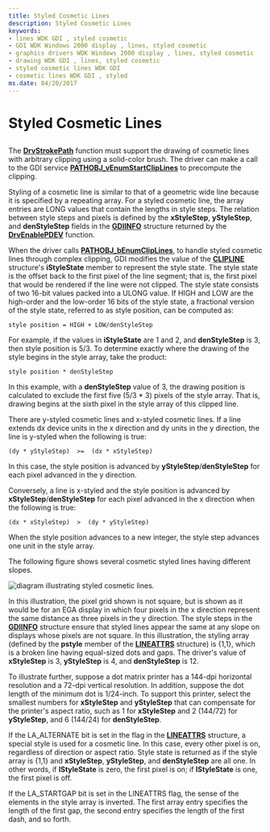 ```yaml
---
title: Styled Cosmetic Lines
description: Styled Cosmetic Lines
keywords:
- lines WDK GDI , styled cosmetic
- GDI WDK Windows 2000 display , lines, styled cosmetic
- graphics drivers WDK Windows 2000 display , lines, styled cosmetic
- drawing WDK GDI , lines, styled cosmetic
- styled cosmetic lines WDK GDI
- cosmetic lines WDK GDI , styled
ms.date: 04/20/2017
---
```


# Styled Cosmetic Lines


## <span id="ddk_styled_cosmetic_lines_gg"></span><span id="DDK_STYLED_COSMETIC_LINES_GG"></span>


The [**DrvStrokePath**](/windows/win32/api/winddi/nf-winddi-drvstrokepath) function must support the drawing of cosmetic lines with arbitrary clipping using a solid-color brush. The driver can make a call to the GDI service [**PATHOBJ\_vEnumStartClipLines**](/windows/win32/api/winddi/nf-winddi-pathobj_venumstartcliplines) to precompute the clipping.

Styling of a cosmetic line is similar to that of a geometric wide line because it is specified by a repeating array. For a styled cosmetic line, the array entries are LONG values that contain the lengths in style steps. The relation between style steps and pixels is defined by the **xStyleStep**, **yStyleStep**, and **denStyleStep** fields in the [**GDIINFO**](/windows/win32/api/winddi/ns-winddi-gdiinfo) structure returned by the [**DrvEnablePDEV**](/windows/win32/api/winddi/nf-winddi-drvenablepdev) function.

When the driver calls [**PATHOBJ\_bEnumClipLines**](/windows/win32/api/winddi/nf-winddi-pathobj_benumcliplines), to handle styled cosmetic lines through complex clipping, GDI modifies the value of the [**CLIPLINE**](/windows/win32/api/winddi/ns-winddi-clipline) structure's **iStyleState** member to represent the style state. The style state is the offset back to the first pixel of the line segment; that is, the first pixel that would be rendered if the line were not clipped. The style state consists of two 16-bit values packed into a ULONG value. If HIGH and LOW are the high-order and the low-order 16 bits of the style state, a fractional version of the style state, referred to as style position, can be computed as:

`
    style position = HIGH + LOW/denStyleStep
`

For example, if the values in **iStyleState** are 1 and 2, and **denStyleStep** is 3, then style position is 5/3. To determine exactly where the drawing of the style begins in the style array, take the product:

`
    style position * denStyleStep
`

In this example, with a **denStyleStep** value of 3, the drawing position is calculated to exclude the first five (5/3 \* 3) pixels of the style array. That is, drawing begins at the sixth pixel in the style array of this clipped line.

There are y-styled cosmetic lines and x-styled cosmetic lines. If a line extends dx device units in the x direction and dy units in the y direction, the line is y-styled when the following is true:

`
    (dy * yStyleStep)  >=  (dx * xStyleStep)
`

In this case, the style position is advanced by **yStyleStep**/**denStyleStep** for each pixel advanced in the y direction.

Conversely, a line is x-styled and the style position is advanced by **xStyleStep**/**denStyleStep** for each pixel advanced in the x direction when the following is true:

`
    (dx * xStyleStep)  >  (dy * yStyleStep)
`

When the style position advances to a new integer, the style step advances one unit in the style array.

The following figure shows several cosmetic styled lines having different slopes.

![diagram illustrating styled cosmetic lines.](images/102-02.png)

In this illustration, the pixel grid shown is not square, but is shown as it would be for an EGA display in which four pixels in the x direction represent the same distance as three pixels in the y direction. The style steps in the [**GDIINFO**](/windows/win32/api/winddi/ns-winddi-gdiinfo) structure ensure that styled lines appear the same at any slope on displays whose pixels are not square. In this illustration, the styling array (defined by the **pstyle** member of the [**LINEATTRS**](/windows/win32/api/winddi/ns-winddi-lineattrs) structure) is {1,1}, which is a broken line having equal-sized dots and gaps. The driver's value of **xStyleStep** is 3, **yStyleStep** is 4, and **denStyleStep** is 12.

To illustrate further, suppose a dot matrix printer has a 144-dpi horizontal resolution and a 72-dpi vertical resolution. In addition, suppose the dot length of the minimum dot is 1/24-inch. To support this printer, select the smallest numbers for **xStyleStep** and **yStyleStep** that can compensate for the printer's aspect ratio, such as 1 for **xStyleStep** and 2 (144/72) for **yStyleStep**, and 6 (144/24) for **denStyleStep**.

If the LA\_ALTERNATE bit is set in the flag in the [**LINEATTRS**](/windows/win32/api/winddi/ns-winddi-lineattrs) structure, a special style is used for a cosmetic line. In this case, every other pixel is on, regardless of direction or aspect ratio. Style state is returned as if the style array is {1,1} and **xStyleStep**, **yStyleStep**, and **denStyleStep** are all one. In other words, if **lStyleState** is zero, the first pixel is on; if **lStyleState** is one, the first pixel is off.

If the LA\_STARTGAP bit is set in the LINEATTRS flag, the sense of the elements in the style array is inverted. The first array entry specifies the length of the first gap, the second entry specifies the length of the first dash, and so forth.

 

